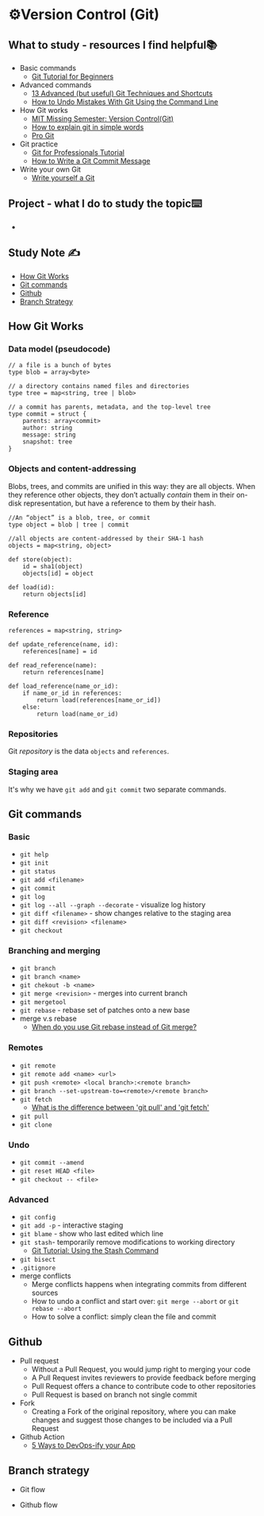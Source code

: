 # ⚙️Version Control (Git)

## What to study - resources I find helpful📚

- Basic commands 
  - [Git Tutorial for Beginners](https://www.youtube.com/watch?v=DVRQoVRzMIY)
- Advanced commands
  - [13 Advanced (but useful) Git Techniques and Shortcuts](https://www.youtube.com/watch?v=ecK3EnyGD8o)
  - [How to Undo Mistakes With Git Using the Command Line](https://www.youtube.com/watch?v=lX9hsdsAeTk)
- How Git works 
  - [MIT Missing Semester: Version Control(Git)](https://missing.csail.mit.edu/2020/version-control/)
  - [How to explain git in simple words](https://xosh.org/explain-git-in-simple-words/)
  - [Pro Git](https://git-scm.com/book/en/v2)
- Git practice
  - [Git for Professionals Tutorial](https://www.youtube.com/watch?v=Uszj_k0DGsg&t=2049s)
  - [How to Write a Git Commit Message](https://cbea.ms/git-commit/)
- Write your own Git
  - [Write yourself a Git](https://wyag.thb.lt/)

## Project  - what I do to study the topic⌨️

- 

## Study Note ✍️

- [How Git Works](#How-Git-Works)
- [Git commands](#Git-commands)
- [Github](#Github)
- [Branch Strategy](#Branch-Strategy)



## How Git Works

### Data model (pseudocode)

```
// a file is a bunch of bytes
type blob = array<byte>

// a directory contains named files and directories
type tree = map<string, tree | blob>

// a commit has parents, metadata, and the top-level tree
type commit = struct {
    parents: array<commit>
    author: string
    message: string
    snapshot: tree
}

```

### Objects and content-addressing

Blobs, trees, and commits are unified in this way: they are all objects. When they reference other objects, they don’t actually *contain* them in their on-disk representation, but have a reference to them by their hash.

```
//An “object” is a blob, tree, or commit
type object = blob | tree | commit

//all objects are content-addressed by their SHA-1 hash
objects = map<string, object>

def store(object):
    id = sha1(object)
    objects[id] = object

def load(id):
    return objects[id]
```

### Reference

```
references = map<string, string>

def update_reference(name, id):
    references[name] = id

def read_reference(name):
    return references[name]

def load_reference(name_or_id):
    if name_or_id in references:
        return load(references[name_or_id])
    else:
        return load(name_or_id)
```

### Repositories

Git *repository* is the data `objects` and `references`.

### Staging area

It's why we have `git add` and `git commit` two separate commands.



## Git commands

### Basic

- `git help` 
- `git init` 
- `git status` 
- `git add <filename>` 
- `git commit` 
- `git log` 
- `git log --all --graph --decorate` - visualize log history
- `git diff <filename>` - show changes relative to the staging area
- `git diff <revision> <filename>`
- `git checkout`

### Branching and merging

- `git branch`
- `git branch <name>`
- `git chekout -b <name>`
- `git merge <revision>` - merges into current branch
- `git mergetool`
- `git rebase` - rebase set of patches onto a new base
- merge v.s rebase
  - [When do you use Git rebase instead of Git merge?](https://stackoverflow.com/questions/804115/when-do-you-use-git-rebase-instead-of-git-merge)

### Remotes

- `git remote`
- `git remote add <name> <url>`
- `git push <remote> <local branch>:<remote branch>`
- `git branch --set-upstream-to=<remote>/<remote branch>`
- `git fetch`
  - [What is the difference between 'git pull' and 'git fetch'](https://stackoverflow.com/questions/292357/what-is-the-difference-between-git-pull-and-git-fetch)
- `git pull`
- `git clone`

### Undo

- `git commit --amend`
- `git reset HEAD <file>`
- `git checkout -- <file>`

### Advanced

- `git config`
- `git add -p` - interactive staging
- `git blame` - show who last edited which line
- `git stash`- temporarily remove modifications to working directory
  - [Git Tutorial: Using the Stash Command](https://www.youtube.com/watch?v=KLEDKgMmbBI&list=PL-osiE80TeTuRUfjRe54Eea17-YfnOOAx&index=4)
- `git bisect`
- `.gitignore`
- merge conflicts
  - Merge conflicts happens when integrating commits from different sources
  - How to undo a conflict and start over: `git merge --abort` or `git rebase --abort`
  - How to solve a conflict: simply clean the file and commit



## Github

- Pull request
  - Without a Pull Request, you would jump right to merging your code
  - A Pull Request invites reviewers to provide feedback before merging
  - Pull Request offers a chance to contribute code to other repositories
  - Pull Request is based on branch not single commit
- Fork
  - Creating a Fork of the original repository, where you can make changes and suggest those changes to be included via a Pull Request
- Github Action
  - [5 Ways to DevOps-ify your App](https://www.youtube.com/watch?v=eB0nUzAI7M8)



## Branch strategy

- Git flow

- Github flow
